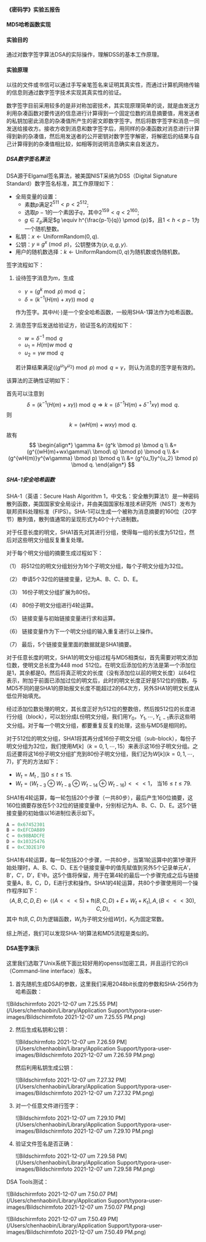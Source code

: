 #### 《密码学》实验五报告

#### MD5哈希函数实现

#### 实验目的

通过对数字签字算法DSA的实际操作，理解DSS的基本工作原理。

#### 实验原理

以往的文件或书信可以通过手写亲笔签名来证明其真实性，而通过计算机网络传输的信息则通过数字签字技术实现其真实性的验证。

数字签字目前采用较多的是非对称加密技术，其实现原理简单的说，就是由发送方利用杂凑函数对要传送的信息进行计算得到一个固定位数的消息摘要值，用发送者的私钥加密此消息的杂凑值所产生的密文即数字签字。然后将数字签字和消息一同发送给接收方。接收方收到消息和数字签字后，用同样的杂凑函数对消息进行计算得到新的杂凑值，然后用发送者的公开密钥对数字签字解密，将解密后的结果与自己计算得到的杂凑值相比较，如相等则说明消息确实来自发送方。

##### DSA数字签名算法

DSA源于Elgamal签名算法，被美国NIST采纳为DSS（Digital Signature Standard）数字签名标准，其工作原理如下：

*   全局变量的设置：
    *   素数$p$满足$2^{511}<p<2^{512}$;
    *   选取$p-1$的一个素因子$q$，其中$2^{159}<q<2^{160}$;
    *   $g \in \mathbb{Z}_p$满足$g \equiv h^{\frac{p-1}{q}} \pmod {p}$，且$1 < h < p-1$为一个随机整数。
*   私钥：$x \gets \mathsf{UniformRandom}(0,q)$.
*   公钥：$y \equiv g^x \pmod {p}$，公钥整体为$\langle p, q, g, y \rangle$.
*   用户的随机数选择：$k \gets \mathsf{UniformRandom}(0,q)$为随机数或伪随机数。

签字流程如下：

1.   设待签字消息为$m$，生成

     *   $\gamma = (g^k \bmod p) \bmod q$；
     *   $\delta = (k^{-1}(H(m)+x\gamma)) \bmod q$

     作为签字。其中$H(\cdot)$是一个安全哈希函数，一般用SHA-1算法作为哈希函数。

2.   消息签字后发送给验证方，验证签名的流程如下：

     *   $w = \delta^{-1} \bmod q$
     *   $u_1 = H(m)w \bmod q$
     *   $u_2 = \gamma w \bmod q$

     若计算结果满足$((g^{u_1}y^{u_2})\bmod p) \bmod q = \gamma$，则认为消息的签字是有效的。

该算法的正确性证明如下：

首先可以注意到
$$
\delta = (k^{-1}(H(m)+x\gamma)) \bmod q \Rightarrow k = (\delta^{-1}H(m) + \delta^{-1}x\gamma) \bmod q.
$$
则
$$
k = (wH(m) + wx\gamma) \bmod q.
$$
故有
$$
\begin{align*}
\gamma &= (g^k \bmod p) \bmod q \\
	   &= (g^{(wH(m)+wx\gamma)\ \bmod\ q} \bmod p) \bmod q \\
	   &= (g^{wH(m)}y^{w\gamma} \bmod p) \bmod q \\
	   &= (g^{u_1}y^{u_2} \bmod p) \bmod q.
\end{align*}
$$

##### SHA-1安全哈希函数

SHA-1（英语：Secure Hash Algorithm 1，中文名：安全散列算法1）是一种密码散列函数，美国国家安全局设计，并由美国国家标准技术研究所（NIST）发布为联邦资料处理标准（FIPS）。SHA-1可以生成一个被称为消息摘要的160位（20字节）散列值，散列值通常的呈现形式为40个十六进制数。

对于任意长度的明文，SHA1首先对其进行分组，使得每一组的长度为512位，然后对这些明文分组反复重复处理。

对于每个明文分组的摘要生成过程如下：

（1） 将512位的明文分组划分为16个子明文分组，每个子明文分组为32位。

（2） 申请5个32位的链接变量，记为A、B、C、D、E。

（3） 16份子明文分组扩展为80份。

（4） 80份子明文分组进行4轮运算。

（5） 链接变量与初始链接变量进行求和运算。

（6） 链接变量作为下一个明文分组的输入重复进行以上操作。

（7） 最后，5个链接变量里面的数据就是SHA1摘要。

对于任意长度的明文，SHA1的明文分组过程与MD5相类似，首先需要对明文添加位数，使明文总长度为$448 \bmod 512$位。在明文后添加位的方法是第一个添加位是1，其余都是0。然后将真正明文的长度（没有添加位以前的明文长度）以64位表示，附加于前面已添加过位的明文后，此时的明文长度正好是512位的倍数。与MD5不同的是SHA1的原始报文长度不能超过2的64次方，另外SHA1的明文长度从低位开始填充。

经过添加位数处理的明文，其长度正好为512位的整数倍，然后按512位的长度进行分组（block），可以划分成$L$份明文分组，我们用$Y_{0}，Y_{1}, \cdots, Y_{L-1}$表示这些明文分组。对于每一个明文分组，都要重复反复的处理，这些与MD5是相同的。

对于512位的明文分组，SHA1将其再分成16份子明文分组（sub-block），每份子明文分组为32位，我们使用$M[k]（k= 0, 1,\cdots,15）$来表示这16份子明文分组。之后还要将这16份子明文分组扩充到80份子明文分组，我们记为$W[k](k= 0, 1,\cdots,7)$，扩充的方法如下：

*   $W_t = M_t$ , 当$0 \leq t \leq 15$.
*   $W_t = ( W_{t-3} \oplus W_{t-8} \oplus W_{t-14} \oplus W_{t-16} ) <<< 1$， 当$16 \leq t \leq 79$.

SHA1有4轮运算，每一轮包括20个步骤（一共80步），最后产生160位摘要，这160位摘要存放在5个32位的链接变量中，分别标记为A、B、C、D、E。这5个链接变量的初始值以16进制位表示如下。

```python
A = 0x67452301
B = 0xEFCDAB89
C = 0x98BADCFE
D = 0x10325476
E = 0xC3D2E1F0
```

SHA1有4轮运算，每一轮包括20个步骤，一共80步，当第1轮运算中的第1步骤开始处理时，A、B、C、D、E五个链接变量中的值先赋值到另外5个记录单元A′，B′，C′，D′，E′中。这5个值将保留，用于在第4轮的最后一个步骤完成之后与链接变量A，B，C，D，E进行求和操作。SHA1的4轮运算，共80个步骤使用同一个操作程序如下：
$$
\langle A,B,C,D,E \rangle \gets \langle (A<<<5)+ \mathsf{ft}(B,C,D)+E+W_t+K_t],A,(B<<<30),C,D \rangle,
$$
其中 $\mathsf{ft}(B,C,D)$为逻辑函数，$W_t$为子明文分组$W[t]$，$K_t$为固定常数。

综上所述，我们可以发现SHA-1的算法和MD5流程是类似的。



#### DSA签字演示

这里我们选取了Unix系统下面比较好用的openssl加密工具，并且运行它的cli（Command-line interface）版本。

1.   首先随机生成DSA的参数，这里我们采用2048bit长度的参数和SHA-256作为哈希函数：

![Bildschirmfoto 2021-12-07 um 7.25.55 PM](/Users/chenhaobin/Library/Application Support/typora-user-images/Bildschirmfoto 2021-12-07 um 7.25.55 PM.png)

2.   然后生成私钥和公钥：

     ![Bildschirmfoto 2021-12-07 um 7.26.59 PM](/Users/chenhaobin/Library/Application Support/typora-user-images/Bildschirmfoto 2021-12-07 um 7.26.59 PM.png)

     然后利用私钥生成公钥：

     ![Bildschirmfoto 2021-12-07 um 7.27.32 PM](/Users/chenhaobin/Library/Application Support/typora-user-images/Bildschirmfoto 2021-12-07 um 7.27.32 PM.png)

3.   对一个任意文件进行签字：

     ![Bildschirmfoto 2021-12-07 um 7.29.10 PM](/Users/chenhaobin/Library/Application Support/typora-user-images/Bildschirmfoto 2021-12-07 um 7.29.10 PM.png)

4.   验证文件签名是否正确：

     ![Bildschirmfoto 2021-12-07 um 7.29.58 PM](/Users/chenhaobin/Library/Application Support/typora-user-images/Bildschirmfoto 2021-12-07 um 7.29.58 PM.png)

DSA Tools测试：

![Bildschirmfoto 2021-12-07 um 7.50.07 PM](/Users/chenhaobin/Library/Application Support/typora-user-images/Bildschirmfoto 2021-12-07 um 7.50.07 PM.png)

![Bildschirmfoto 2021-12-07 um 7.50.49 PM](/Users/chenhaobin/Library/Application Support/typora-user-images/Bildschirmfoto 2021-12-07 um 7.50.49 PM.png)
